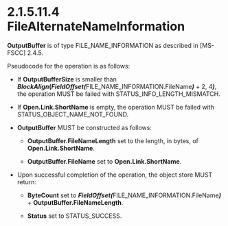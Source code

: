 <html dir="LTR" xmlns:mshelp="http://msdn.microsoft.com/mshelp" xmlns:ddue="http://ddue.schemas.microsoft.com/authoring/2003/5" xmlns:xlink="http://www.w3.org/1999/xlink" xmlns:tool="http://www.microsoft.com/tooltip">
    <head>
        <meta http-equiv="Content-Type" content="text/html; CHARSET=utf-8"></meta>
        <meta name="save" content="history"></meta>
        <title>2.1.5.11.4 FileAlternateNameInformation</title>
        <xml>
            <mshelp:toctitle title="2.1.5.11.4 FileAlternateNameInformation"></mshelp:toctitle>
            <mshelp:rltitle title="[MS-FSA]: FileAlternateNameInformation"></mshelp:rltitle>
            <mshelp:keyword index="A" term="5051d021-8d06-4b7e-94e3-55b118193427"></mshelp:keyword>
            <mshelp:attr name="DCSext.ContentType" value="open specification"></mshelp:attr>
            <mshelp:attr name="AssetID" value="5051d021-8d06-4b7e-94e3-55b118193427"></mshelp:attr>
            <mshelp:attr name="TopicType" value="kbRef"></mshelp:attr>
            <mshelp:attr name="DCSext.Title" value="[MS-FSA]: FileAlternateNameInformation" />
        </xml>
    </head>
    <body>
        <div id="header">
            <h1 class="heading">2.1.5.11.4 FileAlternateNameInformation</h1>
        </div>
        <div id="mainSection">
            <div id="mainBody">
                <div id="allHistory" class="saveHistory"></div>
                <div id="sectionSection0" class="section" name="collapseableSection">
                    

<p><b>OutputBuffer</b> is of type FILE_NAME_INFORMATION as
described in <mshelp:link keywords="efbfe127-73ad-4140-9967-ec6500e66d5e" tabindex="0">[MS-FSCC]</mshelp:link>
<mshelp:link keywords="cb90d9e0-695d-4418-8d89-a29e2ba9faf8" tabindex="0">2.4.5</mshelp:link>.</p>

<p>Pseudocode for the operation is as follows:</p>

<ul><li><p><span><span> 
</span></span>If <b>OutputBufferSize</b> is smaller than <b><i>BlockAlign</i>(<i>FieldOffset(</i></b>FILE_NAME_INFORMATION.FileName<b><i>)</i></b>
+ 2, 4<b><i>)</i></b>, the operation MUST be failed with
STATUS_INFO_LENGTH_MISMATCH.</p>

</li><li><p><span><span> 
</span></span>If <b>Open.Link.ShortName</b> is empty, the operation MUST be
failed with STATUS_OBJECT_NAME_NOT_FOUND.</p>

</li><li><p><span><span> 
</span></span><b>OutputBuffer</b> MUST be constructed as follows:</p>

<ul><li><p><span><span>  </span></span><b>OutputBuffer.FileNameLength</b>
set to the length, in bytes, of <b>Open.Link.ShortName</b>.</p>

</li><li><p><span><span>  </span></span><b>OutputBuffer.FileName</b>
set to <b>Open.Link.ShortName</b>.</p>

</li></ul></li><li><p><span><span> 
</span></span>Upon successful completion of the operation, the object store
MUST return:</p>

<ul><li><p><span><span>  </span></span><b>ByteCount</b>
set to <b><i>FieldOffset(</i></b>FILE_NAME_INFORMATION.FileName<b><i>)</i></b>
+ <b>OutputBuffer.FileNameLength</b>.</p>

</li><li><p><span><span>  </span></span><b>Status</b>
set to STATUS_SUCCESS.</p>

</li></ul></li></ul>
                </div>
            </div>
        </div>
    </body>
</html>